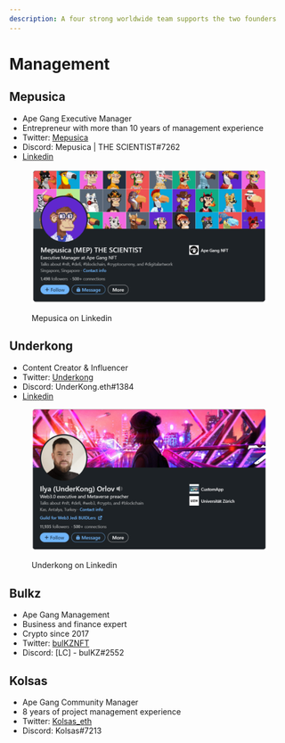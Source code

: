 ```yaml
---
description: A four strong worldwide team supports the two founders
---
```


# Management

## Mepusica

* Ape Gang Executive Manager
* Entrepreneur with more than 10 years of management experience
* Twitter: [Mepusica](https://twitter.com/mepusica)
* Discord: Mepusica | THE SCIENTIST#7262
* [Linkedin](https://www.linkedin.com/in/mepusica-the-scientist-389411226/)

<figure><img src="../.gitbook/assets/Mep_linkedin (3).png" alt=""><figcaption><p>Mepusica on Linkedin</p></figcaption></figure>

## Underkong

* Content Creator & Influencer
* Twitter: [Underkong](https://twitter.com/UnderKong)
* Discord: UnderKong.eth#1384
* [Linkedin](https://www.linkedin.com/in/orlov-ilya/)

<figure><img src="../.gitbook/assets/underkong_linkedin.png" alt=""><figcaption><p>Underkong on Linkedin</p></figcaption></figure>

## Bulkz

* Ape Gang Management
* Business and finance expert
* Crypto since 2017
* Twitter: [bulKZNFT](https://twitter.com/bulKZNFT)
* Discord: \[LC] - bulKZ#2552

## Kolsas

* Ape Gang Community Manager
* 8 years of project management experience
* Twitter: [Kolsas\_eth](https://twitter.com/kolsas\_eth)
* Discord: Kolsas#7213
